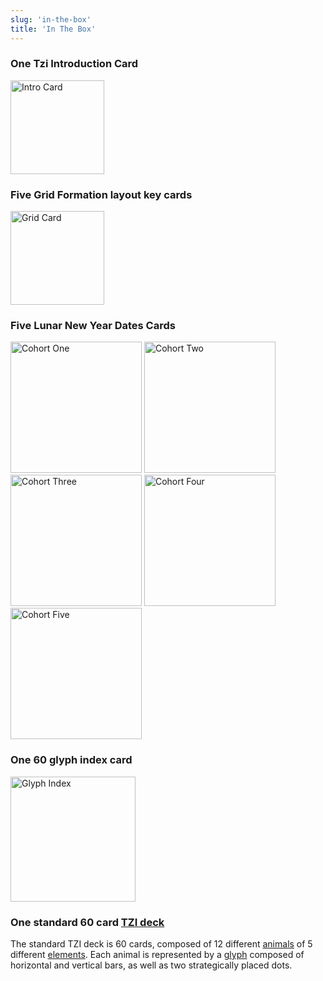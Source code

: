 ```yaml
---
slug: 'in-the-box'
title: 'In The Box'
---
```


### One Tzi Introduction Card
<img alt="Intro Card" src="images/intro_card.png" style="width: 150px"/>

### Five Grid Formation layout key cards
<img alt="Grid Card" src="images/bw_grid_card.png" style="width: 150px"/>

### Five Lunar New Year Dates Cards
<img alt="Cohort One" src="images/1_cohort_90.png" style="width: 210px"/>
<img alt="Cohort Two" src="images/2_cohort_90.png" style="width: 210px"/>
<img alt="Cohort Three" src="images/3_cohort_90.png" style="width: 210px"/>
<img alt="Cohort Four" src="images/4_cohort_90.png" style="width: 210px"/>
<img alt="Cohort Five" src="images/5_cohort_90.png" style="width: 210px"/>

### One 60 glyph index card
<img alt="Glyph Index" src="images/glyph_card_90.png" style="width: 200px"/>

### One standard 60 card [TZI deck](deck "Deck")

The standard TZI deck is 60 cards, composed of 12 different [animals](animals "Animals") of 5 different [elements](elements "Elements"). Each animal is represented by a [glyph](tzi-glyph "Tzi Glyph") composed of horizontal and vertical bars, as well as two strategically placed dots. 
